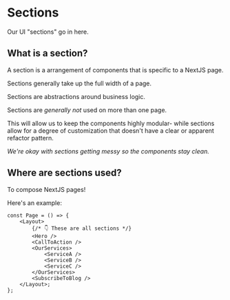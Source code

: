 # Sections

Our UI "sections" go in here.

## What is a section?

A section is a arrangement of components that is specific to a NextJS page.

Sections generally take up the full width of a page.

Sections are abstractions around business logic.

Sections are _generally not_ used on more than one page.

This will allow us to keep the components highly modular-
while sections allow for a degree of customization that
doesn't have a clear or apparent refactor pattern.

_We're okay with sections getting messy so the components stay clean._

## Where are sections used?

To compose NextJS pages!

Here's an example:

```tsx
const Page = () => {
    <Layout>
        {/* 👇 These are all sections */}
        <Hero />
        <CallToAction />
        <OurServices>
            <ServiceA />
            <ServiceB />
            <ServiceC />
        </OurServices>
        <SubscribeToBlog />
    </Layout>;
};
```
